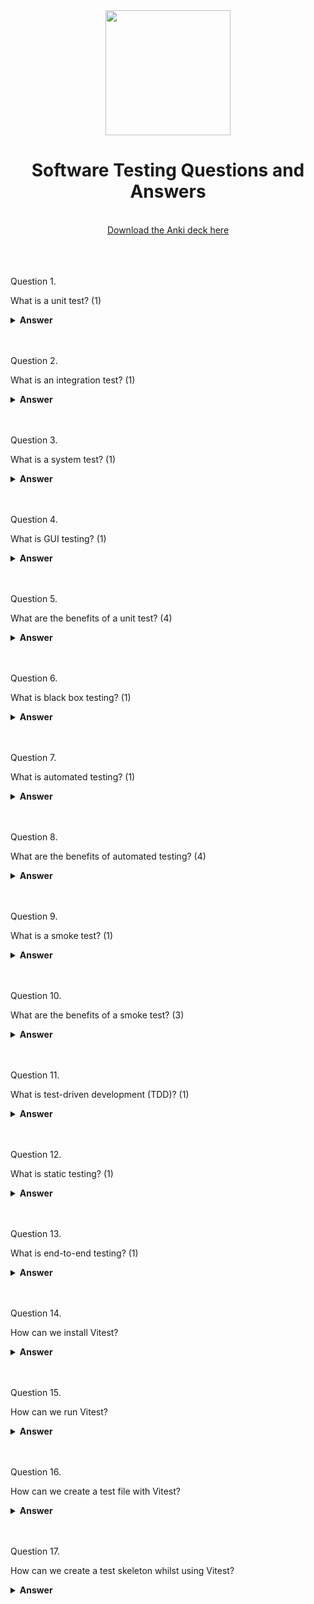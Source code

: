 <div align="center">
  <img width="200" src="https://www.thestatesman.com/wp-content/uploads/2022/09/Untitled-design-18.jpg">
  <h1>Software Testing Questions and Answers</h1>
    <br>
  <a href="https://ankiweb.net/shared/info/376600095?cb=1696104749579"> Download the Anki deck here </a>
  <br><br>
<br><br>
</div>

Question 1.

What is a unit test? (1)

<details><summary><b>Answer</b></summary>
<p>

A test that checks individual parts of a program.

</p>
</details>
<br><br>

Question 2.

What is an integration test? (1)

<details><summary><b>Answer</b></summary>
<p>
A test that checks how different parts of a program work together.

</p>
</details>
<br><br>

Question 3.

What is a system test? (1)

<details><summary><b>Answer</b></summary>
<p>
A test that checks if the whole program works as expected.

</p>
</details>
<br><br>

Question 4.

What is GUI testing? (1)

<details><summary><b>Answer</b></summary>
<p>
A test that checks the graphical interface of a program.

</p>
</details>
<br><br>

Question 5.

What are the benefits of a unit test? (4)

<details><summary><b>Answer</b></summary>
<p>
Early defect detection.
Easier debugging.
Improved code quality.
Better code maintenance.
</p>
</details>
<br><br>

Question 6.

What is black box testing? (1)

<details><summary><b>Answer</b></summary>
<p>
Testing without knowing the internal code.

</p>
</details>
<br><br>

Question 7.

What is automated testing? (1)

<details><summary><b>Answer</b></summary>
<p>
Testing using automated scripts and tools.
</p>
</details>
<br><br>

Question 8.

What are the benefits of automated testing? (4)

<details><summary><b>Answer</b></summary>
<p>
Faster testing.
Consistency.
Reduced errors.
Cross-environment testing.

</p>
</details>
<br><br>

Question 9.

What is a smoke test? (1)

<details><summary><b>Answer</b></summary>
<p>
A basic test for critical functions.

</p>
</details>
<br><br>

Question 10.

What are the benefits of a smoke test? (3)

<details><summary><b>Answer</b></summary>
<p>
Early issue detection.
Quick feedback.
Prevents extensive testing.

</p>
</details>
<br><br>

Question 11.

What is test-driven development (TDD)? (1)

<details><summary><b>Answer</b></summary>
<p>
Writing tests before code.

</p>
</details>
<br><br>

Question 12.

What is static testing? (1)

<details><summary><b>Answer</b></summary>
<p>
Reviewing code or documentation without executing it.

</p>
</details>
<br><br>

Question 13.

What is end-to-end testing? (1)

<details><summary><b>Answer</b></summary>
<p>
Testing the entire application's flow.

</p>
</details>
<br><br>

Question 14.

How can we install Vitest?

<details><summary><b>Answer</b></summary>
<p>
npm i -D vitest

</p>
</details>
<br><br>

Question 15.

How can we run Vitest?

<details><summary><b>Answer</b></summary>
<p>

add "test" : "vitest" to the scripts --> npx vitest

</p>
</details>
<br><br>

Question 16.

How can we create a test file with Vitest?

<details><summary><b>Answer</b></summary>
<p>

import { test } from "vitest";

</p>
</details>
<br><br>

Question 17.

How can we create a test skeleton whilst using Vitest?

<details><summary><b>Answer</b></summary>
<p>

test("test name", <function> () {
	//insert test code here
});

</p>
</details>
<br><br>